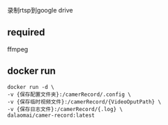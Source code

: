 
录制rtsp到google drive

## required
ffmpeg


## docker run
```shell
docker run -d \
-v {保存配置文件夹}:/camerRecord/.config \
-v {保存临时视频文件}:/camerRecord/{VideoOputPath} \
-v {保存日志文件}:/camerRecord/{.log} \
dalaomai/camer-record:latest
```